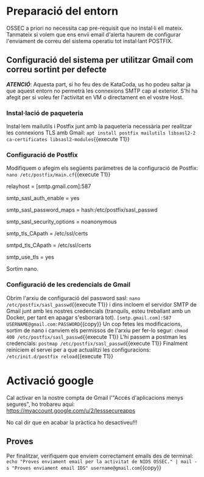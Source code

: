 # Preparació del entorn
OSSEC a priori no necessita cap pre-requisit que no instal·li ell mateix.  Tanmateix si volem que ens envii email d'alerta haurem de configurar l'enviament de correu del sistema operatiu tot instal·lant POSTFIX.
## Configuració del sistema per utilitzar Gmail com correu sortint per defecte
***ATENCIÓ***: Aquesta part, si ho feu des de KataCoda, us ho podeu saltar ja que aquest entorn no permetrà les connexions SMTP cap al exterior.  S'hi ha afegit per si voleu fer l'activitat en VM o directament en el vostre Host.
### Instal·lació de paqueteria
Instal·lem mailutils i Postfix junt amb la paqueteria necessària per realitzar les connexions TLS amb Gmail:
`apt install postfix mailutils libsasl2-2 ca-certificates libsasl2-modules`{{execute T1}}
### Configuració de Postfix
Modifiquem o afegim els següents paràmetres de la configuració de Postfix:
`nano /etc/postfix/main.cf`{{execute T1}}

relayhost = [smtp.gmail.com]:587

smtp_sasl_auth_enable = yes

smtp_sasl_password_maps = hash:/etc/postfix/sasl_passwd

smtp_sasl_security_options = noanonymous

smtp_tls_CApath = /etc/ssl/certs

smtpd_tls_CApath = /etc/ssl/certs

smtp_use_tls = yes

Sortim nano.
### Configuració de les credencials de Gmail
Obrim l'arxiu de configuració del password sasl:
`nano /etc/postfix/sasl_passwd`{{execute T1}}
i dins incloem el servidor SMTP de Gmail junt amb les nostres credencials (tranquils, esteu treballant amb un Docker, per tant en apagar s'esborrarà tot).
`[smtp.gmail.com]:587    USERNAME@gmail.com:PASSWORD`{{copy}}
Un cop fetes les modificacions, sortim de nano i canviem els permissos de l'arxiu per fer-lo segur:
`chmod 400 /etc/postfix/sasl_passwd`{{execute T1}}
L'hi passem a postman les credencials:
`postmap /etc/postfix/sasl_passwd`{{execute T1}}
Finalment reiniciem el servei per a que actualitzi les configuracions:
`/etc/init.d/postfix reload`{{execute T1}}
# Activació google
Cal activar en la nostre compta de Gmail l'"Accés d'aplicacions menys segures", ho trobareu aquí:
https://myaccount.google.com/u/2/lesssecureapps

No cal dir que en acabar la pràctica ho desactiveu!!!
## Proves
Per finalitzar, verifiquem que enviem correctament emails des de terminal:
`echo "Proves enviament email per la activitat de NIDS OSSEC." | mail -s "Proves enviament email IDS" username@gmail.com`{{copy}}
